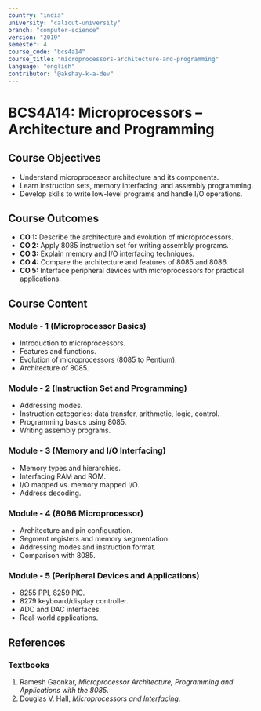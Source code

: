 ```yaml
---
country: "india"
university: "calicut-university"
branch: "computer-science"
version: "2019"
semester: 4
course_code: "bcs4a14"
course_title: "microprocessors-architecture-and-programming"
language: "english"
contributor: "@akshay-k-a-dev"
---
```


# BCS4A14: Microprocessors – Architecture and Programming

## Course Objectives
* Understand microprocessor architecture and its components.
* Learn instruction sets, memory interfacing, and assembly programming.
* Develop skills to write low-level programs and handle I/O operations.

## Course Outcomes
* **CO 1:** Describe the architecture and evolution of microprocessors.
* **CO 2:** Apply 8085 instruction set for writing assembly programs.
* **CO 3:** Explain memory and I/O interfacing techniques.
* **CO 4:** Compare the architecture and features of 8085 and 8086.
* **CO 5:** Interface peripheral devices with microprocessors for practical applications.

## Course Content

### Module - 1 (Microprocessor Basics)
* Introduction to microprocessors.
* Features and functions.
* Evolution of microprocessors (8085 to Pentium).
* Architecture of 8085.

### Module - 2 (Instruction Set and Programming)
* Addressing modes.
* Instruction categories: data transfer, arithmetic, logic, control.
* Programming basics using 8085.
* Writing assembly programs.

### Module - 3 (Memory and I/O Interfacing)
* Memory types and hierarchies.
* Interfacing RAM and ROM.
* I/O mapped vs. memory mapped I/O.
* Address decoding.

### Module - 4 (8086 Microprocessor)
* Architecture and pin configuration.
* Segment registers and memory segmentation.
* Addressing modes and instruction format.
* Comparison with 8085.

### Module - 5 (Peripheral Devices and Applications)
* 8255 PPI, 8259 PIC.
* 8279 keyboard/display controller.
* ADC and DAC interfaces.
* Real-world applications.

## References
### Textbooks
1. Ramesh Gaonkar, *Microprocessor Architecture, Programming and Applications with the 8085*.
2. Douglas V. Hall, *Microprocessors and Interfacing*.
